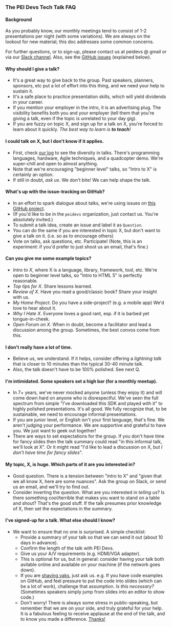 
### The PEI Devs Tech Talk FAQ

#### Background 

As you probably know, our monthly meetings tend to consist of 1-2 presentations
per night (with some variations). We are always on the lookout for new 
material; this doc addresses some common concerns.

For further questions, or to sign-up, please contact us at peidevs @ gmail or via our [Slack channel](https://docs.google.com/forms/d/e/1FAIpQLScjMRLiiKXqeHCjCSAD37mFxJdH5fskiok-LUaIGtPUZ63glw/viewform). Also, see the [GitHub issues](https://github.com/peidevs/Event_Resources/issues) (explained below).

#### Why should I give a talk?

* It's a great way to give back to the group. Past speakers, planners, sponsors, etc put a lot of effort into this thing, and we need your help to sustain it.
* It's a safe place to practice presentation skills, which will yield dividends in your career.
* If you mention your employer in the intro, it is an advertising plug. The visibility benefits both you and your employer (tell them that you're giving a talk, even if the topic is unrelated to your day gig).
* If you are fuzzy on topic X, and sign up for a talk on X, you're forced to learn about it quickly. _The best way to learn is **to teach**!_

#### I could talk on X, but I don't know if it applies.

* First, check [our log](https://github.com/peidevs/Event_Resources/blob/master/MeetUps_v2.csv) to see the diversity in talks. There's programming languages, hardware, Agile techniques, and a quadcopter demo. We're super-chill and open to almost anything.
* Note that we're encouraging "beginner level" talks, so "Intro to X" is certainly an option.
* If still in doubt, *ask us*. We don't bite! We can help shape the talk.

#### What's up with the issue-tracking on GitHub?

* In an effort to spark dialogue about talks, we're using issues on [this GitHub project](https://github.com/peidevs/Event_Resources/issues).
* (If you'd like to be in the `peidevs` organization, just contact us. You're absolutely invited.)
* To submit a talk idea, create an issue and label it as `Question`.
* You can do the same if you are interested in topic X, but don't want to give a talk on it. (i.e. so as to encourage others)
* Vote on talks, ask questions, etc. Participate! (Note, this is an experiment: if you'd prefer to just shoot us an email, that's fine.)

#### Can you give me some example topics?

* _Intro to X_, where X is a language, library, framework, tool, etc. We're open to beginner level talks, so "Intro to HTML 5" is perfectly reasonable.
* _Top tips for X_. Share lessons learned. 
* _Review of X_. Have you read a good/classic book? Share your insight with us.
* _My Home Project_. Do you have a side-project? (e.g. a mobile app) We'd love to hear about it.
* _Why I Hate X_. Everyone loves a good rant, esp. if it is barbed yet tongue-in-cheek.
* _Open Forum on X_. When in doubt, become a facilitator and lead a discussion among the group. Sometimes, the best convos come from this.

#### I don't really have a lot of time.

* Believe us, we understand. If it helps, consider offering a *lightning talk* that is closer to 10 minutes than the typical 30-40 minute talk.
* Also, the talk doesn't have to be 100% polished. See next Q.

#### I'm intimidated. Some speakers set a high bar (for a monthly meetup).

* In 7+ years, we've never mocked anyone (unless they enjoy it) and will come down hard on anyone who is disrespectful. We've seen the full spectrum from simple "I've downloaded this SDK and played with it" to highly polished presentations. It's all good. We fully recognize that, to be sustainable, we need to encourage informal presentations.
* If you are junior level, or English isn't your first language, that's fine. We aren't judging your performance. We are supportive and grateful to have you. We just want to geek out together! 
* There are ways to set expectations for the group. If you don't have time for fancy slides then the talk summary could read "in this informal talk, we'll look at X". Or it might read "I'd like to lead a discussion on X, but *I don't have time for fancy slides*".

#### My topic, X, is huge. Which parts of it are you interested in?

* Good question. There is a tension between "intro to X" and "given that we all know X, here are some nuances". Ask the group on Slack, or send us an email, and we'll try to find out. 
* Consider inverting the question. What are you interested *in telling us*? Is there something cool/terrible that makes you want to stand on a table and shout? That's the good stuff. If the talk presumes prior knowledge of X, then set the expectations in the summary.

#### I've signed-up for a talk. What else should I know?

* We want to ensure that no one is surprised. A simple checklist:
    * Provide a summary of your talk so that we can send it out (about 10 days in advance).
    * Confirm the length of the talk with PEI Devs.
    * Give us your A/V requirements (e.g. HDMI/VGA adapter).
    * This is optional for us, but in general: consider having your talk both avilable online and available on your machine (if the network goes down).
    * If you are [shaving yaks](https://en.wiktionary.org/wiki/yak_shaving), just ask us. e.g. If you have code examples on GitHub, and feel pressure to put the code into slides (which can be a lot of work), challenge that assumption. _Is this necessary?_ (Sometimes speakers simply jump from slides into an editor to show code.)
    * Don't worry! There is always some stress in public-speaking, but remember that we are on your side, and truly grateful for your help. It is a fabulous feeling to receive applause at the end of the talk, and to know you made a difference. [Thanks!](http://bit.ly/2bJykf4) 

